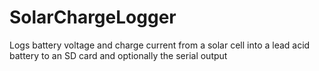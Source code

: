 # SolarChargeLogger
Logs battery voltage and charge current from a solar cell into a lead acid battery to an SD card and optionally the serial output
